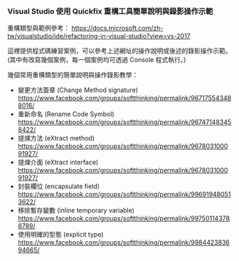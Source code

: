 ### Visual Studio 使用 Quickfix 重構工具簡單說明與錄影操作示範

重構類型與範例參考：
https://docs.microsoft.com/zh-tw/visualstudio/ide/refactoring-in-visual-studio?view=vs-2017

這裡提供程式碼練習案例，可以參考上述網址的操作說明或後述的錄影操作示範。  
(其中有改寫幾個案例，每一個案例均可透過 Console 程式執行。)

幾個常用重構類型的簡單說明與操作錄影教學：

* 變更方法簽章 (Change Method signature)  
    https://www.facebook.com/groups/softthinking/permalink/967175543488016/
* 重新命名 (Rename Code Symbol)  
    https://www.facebook.com/groups/softthinking/permalink/967471483458422/
* 提煉方法 (eXtract method)  
    https://www.facebook.com/groups/softthinking/permalink/967803100091927/
* 提煉介面 (eXtract interface)  
    https://www.facebook.com/groups/softthinking/permalink/967803100091927/
* 封裝欄位 (encapsulate field)  
	https://www.facebook.com/groups/softthinking/permalink/996919480513622/
* 移除暫存變數 (inline temporary variable)  
	https://www.facebook.com/groups/softthinking/permalink/997501143788789/
* 使用明確的型態 (explicit type)  
	https://www.facebook.com/groups/softthinking/permalink/998442383694665/
